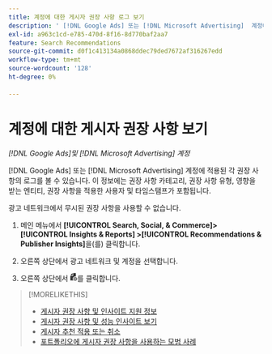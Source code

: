 ```yaml
---
title: 계정에 대한 게시자 권장 사항 로그 보기
description: ' [!DNL Google Ads] 또는 [!DNL Microsoft Advertising]  계정에 적용된 각 권장 사항의 로그를 보는 방법에 대해 알아봅니다.'
exl-id: a963c1cd-e785-470d-8f16-8d770baf2aa7
feature: Search Recommendations
source-git-commit: d0f1c413134a0868ddec79ded7672af316267edd
workflow-type: tm+mt
source-wordcount: '128'
ht-degree: 0%

---
```


# 계정에 대한 게시자 권장 사항 보기

*[!DNL Google Ads]및 [!DNL Microsoft Advertising] 계정*

[!DNL Google Ads] 또는 [!DNL Microsoft Advertising] 계정에 적용된 각 권장 사항의 로그를 볼 수 있습니다. 이 정보에는 권장 사항 카테고리, 권장 사항 유형, 영향을 받는 엔티티, 권장 사항을 적용한 사용자 및 타임스탬프가 포함됩니다.

광고 네트워크에서 무시된 권장 사항을 사용할 수 없습니다.

1. 메인 메뉴에서 **[!UICONTROL Search, Social, & Commerce]> [!UICONTROL Insights & Reports] >[!UICONTROL Recommendations & Publisher Insights]**&#x200B;을(를) 클릭합니다.

1. 오른쪽 상단에서 광고 네트워크 및 계정을 선택합니다.

1. 오른쪽 상단에서 ![권장 사항 로그](/help/search-social-commerce/assets/recommendations-log-view.png "권장 사항 로그")를 클릭합니다.

>[!MORELIKETHIS]
>
>* [게시자 권장 사항 및 인사이트 지원 정보](recommendation-support.md)
>* [게시자 권장 사항 및 성능 인사이트 보기](recommendation-view.md)
>* [게시자 추천 적용 또는 취소](recommendation-apply-dismiss.md)
>* [포트폴리오에 게시자 권장 사항을 사용하는 모범 사례](recommendation-best-practices.md)

